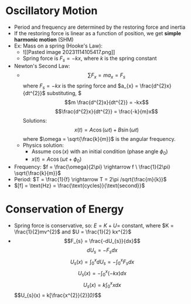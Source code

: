 # Oscillatory Motion
- Period and frequency are determined by the restoring force and inertia
- If the restoring force is linear as a function of position, we get **simple harmonic motion** (SHM)
- Ex: Mass on a spring (Hooke's Law): 
	- ![[Pasted image 20231114105417.png]]
	- Spring force is $F_{s} = -k x$, where $k$ is the spring constant
- Newton's Second Law: 
	- $$\sum\limits F_{x} = ma_{x} = F_{s}$$where $F_{s} = -kx$ is the spring force and $a_{x} = \frac{d^{2}x}{dt^{2}}$
	  substituting, $$$m \frac{d^{2}x}{dt^{2}} = -kx$$ $$\frac{d^{2}x}{dt^{2}} = \frac{-k}{m}x$$
	  Solutions: $$x(t) = A\cos(\omega t) + B\sin(\omega t)$$where $\omega = \sqrt{\frac{k}{m}}$ is the angular frequency.
	- Physics solution:
		- Assume $\cos(x)$ with an initial condition (phase angle $\phi_{0}$)
		- $x(t) = A\cos(\omega t + \phi_{0})$
- Frequency: $f = \frac{\omega}{2\pi} \rightarrow f \ \frac{1}{2\pi} \sqrt{\frac{k}{m}}$ 
- Period: $T = \frac{1}{f} \rightarrow T = 2\pi  /sqrt{\frac{m}{k}}$
- $[f] = \text{Hz} = \frac{\text{cycles}}{\text{second}}$

# Conservation of Energy
- Spring force is conservative, so: $E = K+U =$ constant, where $K = \frac{1}{2}mv^{2}$ and $U = \frac{1}{2} kx^{2}$
- $$F_{s} = \frac{-dU_{s}}{dx}$$$$dU_{s} = -F_{s}dx$$$$U_{s}(x) = \int_{0}^{x}dU_{s} = -\int_{0}^{x} F_{s} dx$$$$U_{s}(x) = -\int_{0}^{x} (-kx)dx$$$$U_{s}(x) = k\int_{0}^{x} xdx$$$$U_{s}(x) = k[\frac{x^{2}}{2}]_0}_$$